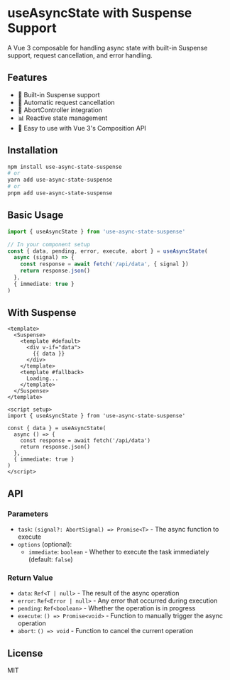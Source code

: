 # useAsyncState with Suspense Support

A Vue 3 composable for handling async state with built-in Suspense support, request cancellation, and error handling.

## Features

- 🚀 Built-in Suspense support
- 🔄 Automatic request cancellation
- 🛑 AbortController integration
- 📊 Reactive state management
- 🎣 Easy to use with Vue 3's Composition API

## Installation

```bash
npm install use-async-state-suspense
# or
yarn add use-async-state-suspense
# or
pnpm add use-async-state-suspense
```

## Basic Usage

```typescript
import { useAsyncState } from 'use-async-state-suspense'

// In your component setup
const { data, pending, error, execute, abort } = useAsyncState(
  async (signal) => {
    const response = await fetch('/api/data', { signal })
    return response.json()
  },
  { immediate: true }
)
```

## With Suspense

```vue
<template>
  <Suspense>
    <template #default>
      <div v-if="data">
        {{ data }}
      </div>
    </template>
    <template #fallback>
      Loading...
    </template>
  </Suspense>
</template>

<script setup>
import { useAsyncState } from 'use-async-state-suspense'

const { data } = useAsyncState(
  async () => {
    const response = await fetch('/api/data')
    return response.json()
  },
  { immediate: true }
)
</script>
```

## API

### Parameters

- `task`: `(signal?: AbortSignal) => Promise<T>` - The async function to execute
- `options` (optional):
  - `immediate`: `boolean` - Whether to execute the task immediately (default: `false`)

### Return Value

- `data`: `Ref<T | null>` - The result of the async operation
- `error`: `Ref<Error | null>` - Any error that occurred during execution
- `pending`: `Ref<boolean>` - Whether the operation is in progress
- `execute`: `() => Promise<void>` - Function to manually trigger the async operation
- `abort`: `() => void` - Function to cancel the current operation

## License

MIT

